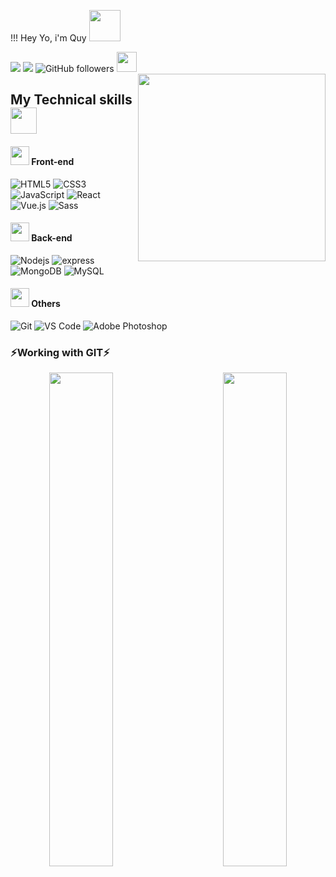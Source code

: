 !!! Hey Yo, i'm Quy <img src="https://media.giphy.com/media/mGcNjsfWAjY5AEZNw6/giphy.gif" width="50">

![](https://visitor-badge.glitch.me/badge?page_id=xuanquy79xx)
<a href="https://github.com/xuanquy79xx"><img href="https://github.com/xuanquy79xx" src="https://img.shields.io/github/forks/xuanquy79xx/xuanquy79xx"/></a>
![GitHub followers](https://img.shields.io/github/followers/xuanquy79xx?label=Follow&style=social)
<img src="https://emojis.slackmojis.com/emojis/images/1588315024/8823/hyperkitty.gif?1588315024" width="32px"/>
<img align="right" src="https://raw.githubusercontent.com/rajput2107/rajput2107/master/Assets/Developer.gif" width="300" />
## My Technical skills  <img src="https://media.giphy.com/media/WUlplcMpOCEmTGBtBW/giphy.gif" width="42px"/>

#### <img src="https://emojis.slackmojis.com/emojis/images/1549409407/5272/pig-happy-jumping.gif?1549409407"  width="30"/> Front-end
![HTML5](https://img.shields.io/badge/-HTML5-%23E44D27?style=flat-square&logo=html5&logoColor=ffffff)
![CSS3](https://img.shields.io/badge/-CSS3-%231572B6?style=flat-square&logo=css3)
![JavaScript](https://img.shields.io/badge/-JavaScript-%23F7DF1C?style=flat-square&logo=javascript&logoColor=000000&labelColor=%23F7DF1C&color=%23FFCE5A)
![React](https://img.shields.io/badge/-React-%23282C34?style=flat-square&logo=react)
![Vue.js](https://img.shields.io/badge/-Vuejs-grey?style=flat&logo=vue.js)
![Sass](https://img.shields.io/badge/-Sass-%23CC6699?style=flat-square&logo=sass&logoColor=ffffff)

#### <img src="https://emojis.slackmojis.com/emojis/images/1549409407/5272/pig-happy-jumping.gif?1549409407"  width="30"/> Back-end 
![Nodejs](https://img.shields.io/badge/-Nodejs-light?style=flat&logo=Node.js)
![express](https://img.shields.io/badge/-EXPRESS-light?style=flat&logo=express)
![MongoDB](https://img.shields.io/badge/-MongoDB-grey?style=flat&logo=Mongodb)
![MySQL](https://img.shields.io/badge/-MySQL-grey?style=flat&logo=mysql)

#### <img src="https://emojis.slackmojis.com/emojis/images/1549409407/5272/pig-happy-jumping.gif?1549409407"  width="30"/> Others
![Git](https://img.shields.io/badge/-Git-%23F05032?style=flat-square&logo=git&logoColor=%23ffffff)
![VS Code](http://img.shields.io/badge/-VS%20Code-007ACC?style=flat-square&logo=visual-studio-code&logoColor=ffffff)
![Adobe Photoshop](http://img.shields.io/badge/-Abode%20Photoshop-26C9FF?style=flat-square&logo=adobe-photoshop&logoColor=ffffff)


### ⚡Working with GIT⚡
   <div align="center">
     <img width="45%" align="left" src="https://github-readme-stats.vercel.app/api?username=xuanquy79xx&show_icons=true&theme=gotham" />
     <img width="45%" align="right" src="https://github-readme-stats.vercel.app/api/top-langs/?username=xuanquy79xx&layout=compact&theme=gotham" />
   </div>

 
<!--
**xuanquy79xx/xuanquy79xx** is a ✨ _special_ ✨ repository because its `README.md` (this file) appears on your GitHub profile.
![Nodejs](https://img.shields.io/badge/-Nodejs-black?style=flat-square&logo=Node.js)
Here are some ideas to get you started:
<img src="https://emojis.slackmojis.com/emojis/images/1597320283/10003/catjam.gif?1597320283" width= "30px" />
- 🔭 I’m currently working on ...
- 🌱 I’m currently learning ...
- 👯 I’m looking to collaborate on ...
- 🤔 I’m looking for help with ...
- 💬 Ask me about ...
- 📫 How to reach me: ...
- 😄 Pronouns: ...
- ⚡ Fun fact: ...

#### Database
![PostgreSQL](https://img.shields.io/badge/-PostgreSQL-336791?style=flat-square&logo=postgresql)
![Oracle Database](http://img.shields.io/badge/-Oracle-DD0031?style=flat-square&logo=oracle)
![MS SQL Server](http://img.shields.io/badge/-MS%20SQL%20Server-CC2927?style=flat-square&logo=microsoft-sql-server&logoColor=ffffff)

![GitLab](https://img.shields.io/badge/-GitLab-FCA121?style=flat-square&logo=gitlab)
![GitHub](https://img.shields.io/badge/-GitHub-181717?style=flat-square&logo=github)
![Github Actions](http://img.shields.io/badge/-Github%20Actions-2088FF?style=flat-square&logo=github-actions&logoColor=ffffff)

![IntelliJ IDEA](http://img.shields.io/badge/-IntelliJ%20IDEA-000000?style=flat-square&logo=intellij-idea&logoColor=ffffff)
![Android Studio](http://img.shields.io/badge/-Android%20Studio-3DDC84?style=flat-square&logo=android-studio&logoColor=ffffff)

![Debian](http://img.shields.io/badge/-Debian-A81D33?style=flat-square&logo=debian&logoColor=ffffff)
![Windows](http://img.shields.io/badge/-Windows-0078D6?style=flat-square&logo=windows&logoColor=ffffff)


<!--
 <img src="https://emojis.slackmojis.com/emojis/images/1532523255/4271/regional_indicator_f.png?1532523255" align="center" width="20px"/><img src="https://emojis.slackmojis.com/emojis/images/1532523628/4283/regional_indicator_r.png?1532523628" align="center" width="20px"/><img src="https://emojis.slackmojis.com/emojis/images/1532523541/4280/regional_indicator_o.png?1532523541" align="center" width="20px"/><img src="https://emojis.slackmojis.com/emojis/images/1532523511/4279/regional_indicator_n.png?1532523511" align="center" width="20px"/><img src="https://emojis.slackmojis.com/emojis/images/1532523706/4285/regional_indicator_t.png?1532523706" align="center" width="20px"/><img src="https://emojis.slackmojis.com/emojis/images/1532523230/4270/regional_indicator_e.png?1532523230" align="center" width="20px"/><img src="https://emojis.slackmojis.com/emojis/images/1532523511/4279/regional_indicator_n.png?1532523511" align="center" width="20px"/><img src="https://emojis.slackmojis.com/emojis/images/1532523209/4269/regional_indicator_d.png?1532523209" align="center" width="20px"/>
-->

<!-- <img src="https://emojis.slackmojis.com/emojis/images/1532523142/4267/regional_indicator_b.png?1532523142" align="center" width="20px"/><img src="https://emojis.slackmojis.com/emojis/images/1532523105/4266/regional_indicator_a.png?1532523105" align="center" width="20px"/><img src="https://emojis.slackmojis.com/emojis/images/1532523182/4268/regional_indicator_c.png?1532523182" align="center" width="20px"/><img src="https://emojis.slackmojis.com/emojis/images/1532523397/4276/regional_indicator_k.png?1532523397" align="center" width="20px"/><img src="https://emojis.slackmojis.com/emojis/images/1532523230/4270/regional_indicator_e.png?1532523230" align="center" width="20px"/><img src="https://emojis.slackmojis.com/emojis/images/1532523511/4279/regional_indicator_n.png?1532523511" align="center" width="20px"/><img src="https://emojis.slackmojis.com/emojis/images/1532523209/4269/regional_indicator_d.png?1532523209" align="center" width="20px"/>
-->

<!--
<p align="center" style="margin-top: 50px"> 
<img src="https://miro.medium.com/max/2160/1*9S3JhMtLGiacpNpziWGN1A.gif" width="70%" />
</p>
-->



